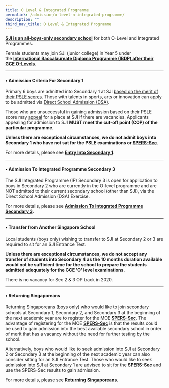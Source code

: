 ```yaml
---
title: O Level & Integrated Programme
permalink: /admission/o-level-n-integrated-programme/
description: ""
third_nav_title: O Level & Integrated Programme
---
```

**<u>SJI is an all-boys-only secondary school</u>** for both O-Level and Integrated Programmes.

Female students may join SJI (junior college) in Year 5 under the [**International Baccalaureate Diploma Programme (IBDP) after their GCE O-Levels**](/admission/international-baccalaureate-diploma-programme).

* * *

#### • Admission Criteria For Secondary 1

Primary 6 boys are admitted into Secondary 1 at SJI [based on the merit of their PSLE scores](/admission/o-level-n-integrated-programme/entry-into-secondary-1#_ptod_42388). Those with talents in sports, arts or innovation can apply to be admitted via [Direct School Admission (DSA)](/admission/o-level-n-integrated-programme/entry-into-secondary-1#_ptod_42389).

  

Those who are unsuccessful in gaining admission based on their PSLE score may [appeal](/admission/o-level-n-integrated-programme/entry-into-secondary-1#_ptod_42390) for a place at SJI if there are vacancies. Applicants appealing for admission to SJI **MUST meet the cut-off point (COP) of the particular programme**.

  

**Unless there are exceptional circumstances, we do not admit boys into Secondary 1 who have not sat for the PSLE examinations or [SPERS-Sec](http://www.moe.gov.sg/education/admissions/spers-sec/)**.

  

For more details, please see [**Entry Into Secondary 1**](/admission/o-level-n-integrated-programme/entry-into-secondary-1).

  

* * *

#### • Admission To Integrated Programme Secondary 3

The SJI Integrated Programme (IP) Secondary 3 is open for application to boys in Secondary 2 who are currently in the O-level programme and are NOT admitted to their current secondary school (other than SJI), via the Direct School Admission (DSA) Exercise.

  

For more details, please see **[Admission To Integrated Programme Secondary 3](/admission/o-level-n-integrated-programme/admission-to-integrated-programme-secondary-3-in-ay2023).**

  

* * *

#### • Transfer from Another Singapore School

Local students (boys only) wishing to transfer to SJI at Secondary 2 or 3 are required to sit for an SJI Entrance Test.

  

**Unless there are exceptional circumstances, we do not accept any transfer of students into Secondary 4 as the 10 months duration available would not be sufficient time for the school to prepare the students admitted adequately for the GCE 'O' level examinations.**

  

There is no vacancy for Sec 2 & 3 OP track in 2020.

  

* * *

#### • Returning Singaporeans

Returning Singaporeans (boys only) who would like to join secondary schools at Secondary 1, Secondary 2, and Secondary 3 at the beginning of the next academic year are to register for the MOE [**SPERS-Sec**](http://www.moe.gov.sg/education/admissions/spers-sec/). The advantage of registering for the MOE [**SPERS-Sec**](http://www.moe.gov.sg/education/admissions/spers-sec/) is that the results could be used to gain admission into the best available secondary school in order of merit that has a vacancy without the need for further testing by the school.

Alternatively, boys who would like to seek admission into SJI at Secondary 2 or Secondary 3 at the beginning of the next academic year can also consider sitting for an SJI Entrance Test. Those who would like to seek admission into SJI at Secondary 1 are advised to sit for the [**SPERS-Sec**](http://www.moe.gov.sg/education/admissions/spers-sec/) and use the SPERS-Sec results to gain admission.

For more details, please see [**Returning Singaporeans**](/admission/o-level-n-integrated-programme/returning-singaporeans).